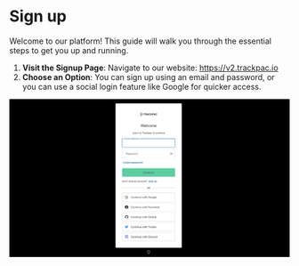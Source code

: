 # Sign up

Welcome to our platform! This guide will walk you through the essential steps to get you up and running.

1. **Visit the Signup Page**: Navigate to our website: https://v2.trackpac.io
2. **Choose an Option**: You can sign up using an email and password, or you can use a social login feature like Google for quicker access.

![Trackpac Login](../assets/login.png)
